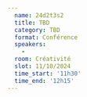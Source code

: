 ```yaml
---
  name: 24d2t3s2
  title: TBD
  category: TBD
  format: Conférence
  speakers: 
    - 
  room: Créativité
  slot: 11/10/2024
  time_start: '11h30'
  time_end: '12h15'
---
```

